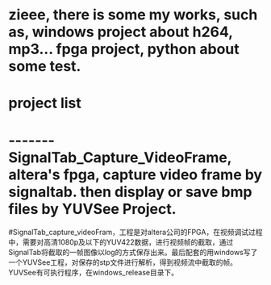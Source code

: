 # zieee, there is some my works, such as, windows project about h264, mp3...  fpga project, python about some test.
# project list
# ------- SignalTab_Capture_VideoFrame, altera's fpga, capture video frame by signaltab. then display or save bmp files by YUVSee Project.
#SignalTab_capture_videoFram，工程是对altera公司的FPGA，在视频调试过程中，需要对高清1080p及以下的YUV422数据，进行视频帧的截取，通过SignalTab将截取的一帧图像以log的方式保存出来。最后配套的用windows写了一个YUVSee工程，对保存的stp文件进行解析，得到视频流中截取的帧。
YUVSee有可执行程序，在windows_release目录下。
